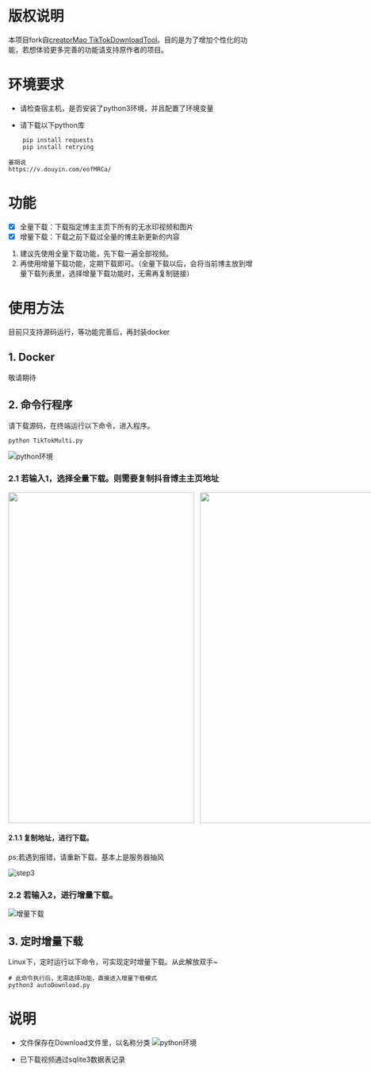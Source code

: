 # 版权说明
本项目fork自[creatorMao TikTokDownloadTool](https://github.com/creatorMao/TikTokDownloadTool)。目的是为了增加个性化的功能，若想体验更多完善的功能请支持原作者的项目。

# 环境要求
- 请检查宿主机，是否安装了python3环境，并且配置了环境变量

- 请下载以下python库
~~~
    pip install requests
    pip install retrying
~~~
```
姜胡说
https://v.douyin.com/eofMRCa/
```
# 功能
- [x] 全量下载：下载指定博主主页下所有的无水印视频和图片
- [x] 增量下载：下载之前下载过全量的博主新更新的内容

1. 建议先使用全量下载功能，先下载一遍全部视频。
2. 再使用增量下载功能，定期下载即可。（全量下载以后，会将当前博主放到增量下载列表里，选择增量下载功能时，无需再复制链接）

# 使用方法
目前只支持源码运行，等功能完善后，再封装docker

## 1. Docker 
敬请期待

## 2. 命令行程序

请下载源码，在终端运行以下命令，进入程序。

~~~
python TikTokMulti.py
~~~
![python环境](./Resource/guide.jpg)

### 2.1 若输入1，选择全量下载。则需要复制抖音博主主页地址

<div style='display:flex;'>
    <img width='375px' height='667px' src='./Resource/userHomeStep1.jpg'>
    &nbsp;&nbsp;&nbsp;
    <img width='375px' height='667px' src='./Resource/userHomeStep2.png'>
    &nbsp;&nbsp;&nbsp;
    <img width='375px' height='667px' src='./Resource/userHomeStep3.png'>
</div>


#### 2.1.1 复制地址，进行下载。
ps:若遇到报错，请重新下载。基本上是服务器抽风

![step3](./Resource/fullDownload.jpg)


### 2.2 若输入2，进行增量下载。

![增量下载](./Resource/updateDownload.jpg)


## 3. 定时增量下载
Linux下，定时运行以下命令，可实现定时增量下载。从此解放双手~

~~~
# 此命令执行后，无需选择功能，直接进入增量下载模式
python3 autoDownload.py
~~~



# 说明

- 文件保存在Download文件里，以名称分类
![python环境](./Resource/download.jpg)

- 已下载视频通过sqlite3数据表记录